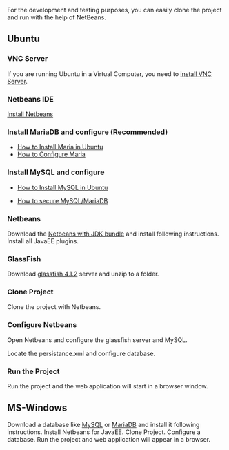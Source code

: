 For the development and testing purposes, you can easily clone the project and run with the help of NetBeans.

 

## Ubuntu

### VNC Server
If you are running Ubuntu in a Virtual Computer, you need to [install VNC Server](https://github.com/hmislk/hmis/wiki/Install-VNC-Server).

### Netbeans IDE
[Install Netbeans](https://github.com/hmislk/hmis/wiki/Install-Netbeans)

### Install MariaDB and configure (Recommended)
* [How to Install Maria in Ubuntu](https://github.com/hmislk/hmis/wiki/Install-MariaDB-in-Ubuntu)
* [How to Configure Maria](https://github.com/hmislk/hmis/wiki/Database-Configuration)

### Install MySQL and configure
* [How to Install MySQL in Ubuntu](https://github.com/hmislk/hmis/wiki/Install-MySQL-in-Ubuntu)

* [How to secure MySQL/MariaDB](https://github.com/hmislk/hmis/wiki/Secure-MySQL)


### Netbeans

Download the [Netbeans with JDK bundle](https://www.oracle.com/technetwork/java/javase/downloads/jdk-netbeans-jsp-3413139-esa.html) and install following instructions. Install all JavaEE plugins.

### GlassFish
Download [glassfish 4.1.2](http://download.oracle.com/glassfish/4.1.2/release/glassfish-4.1.2.zip) server and unzip to a folder. 


### Clone Project

Clone the project with Netbeans. 

### Configure Netbeans

Open Netbeans and configure the glassfish server and MySQL.
 
Locate the persistance.xml and configure database. 

### Run the Project

Run the project and the web application will start in a browser window.


## MS-Windows

Download a database like [MySQL](https://dev.mysql.com/downloads/mysql/) or [MariaDB](https://downloads.mariadb.org/) and install it following instructions. Install Netbeans for JavaEE. Clone Project. Configure a database. Run the project and web application will appear in a browser.




